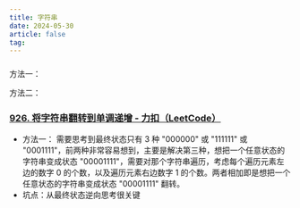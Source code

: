 ```yaml
---
title: 字符串
date: 2024-05-30
article: false
tag:
---
```


### 
方法一：

方法二：

### [926. 将字符串翻转到单调递增 - 力扣（LeetCode）](https://leetcode.cn/problems/flip-string-to-monotone-increasing/description/)
- 方法一： 需要思考到最终状态只有 3 种 "000000" 或 "111111" 或 "0001111"，前两种非常容易想到，主要是解决第三种，想把一个任意状态的字符串变成状态 "00001111"，需要对那个字符串遍历，考虑每个遍历元素左边的数字 0 的个数，以及遍历元素右边数字 1 的个数。两者相加即是想把一个任意状态的字符串变成状态 "00001111" 翻转。  
- 坑点：从最终状态逆向思考很关键

